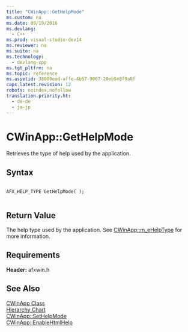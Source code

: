 ```yaml
---
title: "CWinApp::GetHelpMode"
ms.custom: na
ms.date: 09/19/2016
ms.devlang: 
  - C++
ms.prod: visual-studio-dev14
ms.reviewer: na
ms.suite: na
ms.technology: 
  - devlang-cpp
ms.tgt_pltfrm: na
ms.topic: reference
ms.assetid: 38009eed-affe-4b57-9067-20eb5e8f9a8f
caps.latest.revision: 12
robots: noindex,nofollow
translation.priority.ht: 
  - de-de
  - ja-jp
---
```

# CWinApp::GetHelpMode
Retrieves the type of help used by the application.  
  
## Syntax  
  
```  
  
AFX_HELP_TYPE GetHelpMode( );  
  
```  
  
## Return Value  
 The help type used by the application. See [CWinApp::m_eHelpType](../vs140/CWinApp--m_eHelpType.md) for more information.  
  
## Requirements  
 **Header:** afxwin.h  
  
## See Also  
 [CWinApp Class](../vs140/CWinApp-Class.md)   
 [Hierarchy Chart](../vs140/Hierarchy-Chart.md)   
 [CWinApp::SetHelpMode](../vs140/CWinApp--SetHelpMode.md)   
 [CWinApp::EnableHtmlHelp](../vs140/CWinApp--EnableHtmlHelp.md)
